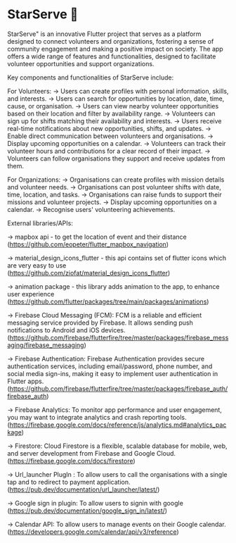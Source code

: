 # StarServe 🌌
StarServe" is an innovative Flutter project that serves as a platform designed to connect volunteers and organizations, fostering a sense of community engagement and making a positive impact on society. The app offers a wide range of features and functionalities, designed to facilitate volunteer opportunities and support organizations. 

Key components and functionalities of StarServe include:

For Volunteers:
-> Users can create profiles with personal information, skills, and interests.
-> Users can search for opportunities by location, date, time, cause, or organisation.
-> Users can view nearby volunteer opportunities based on their location and filter by availability range.
-> Volunteers can sign up for shifts matching their availability and interests.
-> Users receive real-time notifications about new opportunities, shifts, and updates.
-> Enable direct communication between volunteers and organisations. 
-> Display upcoming opportunities on a calendar.
-> Volunteers can track their volunteer hours and contributions for a clear record of their impact.
-> Volunteers can follow organisations they support and receive updates from them.

For Organizations:
-> Organisations can create profiles with mission details and volunteer needs.
-> Organisations can post volunteer shifts with date, time, location, and tasks.
-> Organisations can raise funds to support their missions and volunteer projects.
-> Display upcoming opportunities on a calendar.
-> Recognise users' volunteering achievements.

External libraries/APIs:

-> mapbox api - to get the location of event and their distance (https://github.com/eopeter/flutter_mapbox_navigation)

-> material_design_icons_flutter - this api contains set of flutter icons which are very easy to use (https://github.com/ziofat/material_design_icons_flutter)

-> animation package - this library adds animation to the app, to enhance user experience (https://github.com/flutter/packages/tree/main/packages/animations)

-> Firebase Cloud Messaging (FCM): FCM is a reliable and efficient messaging service provided by Firebase. It allows sending push notifications to Android and iOS devices. (https://github.com/firebase/flutterfire/tree/master/packages/firebase_messaging/firebase_messaging)

-> Firebase Authentication: Firebase Authentication provides secure authentication services, including email/password, phone number, and social media sign-ins, making it easy to implement user authentication in Flutter apps. (https://github.com/firebase/flutterfire/tree/master/packages/firebase_auth/firebase_auth)

-> Firebase Analytics: To monitor app performance and user engagement, you may want to integrate analytics and crash reporting tools. (https://firebase.google.com/docs/reference/js/analytics.md#analytics_package)

-> Firestore: Cloud Firestore is a flexible, scalable database for mobile, web, and server development from Firebase and Google Cloud. (https://firebase.google.com/docs/firestore)

-> Url_launcher PlugIn : To allow users to call the organisations with a single tap and to redirect to payment application. (https://pub.dev/documentation/url_launcher/latest/)

-> Google sign in plugin: To allow users to signin with google (https://pub.dev/documentation/google_sign_in/latest/)

-> Calendar API: To allow users to manage events on their Google calendar. (https://developers.google.com/calendar/api/v3/reference)